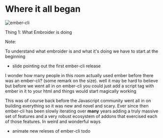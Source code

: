 # Where it all began

![ember-cli](/first-ember-cli.png) <!-- .element style="margin-top: 50px" -->

Thing 1: What Embroider is doing
<!-- .element style="position: absolute; bottom: -100px; left: 0; font-size: 60%; color: grey;" -->

Note:

To understand what embroider is and what it's doing we have to start at the beginning

- slide pointing out the first ember-cli release

I wonder how many people in this room actually used ember before there was an ember-cli? (some remark on the size). well it may be hard to believe but before we went all in on ember-cli you could just add a script tag with ember in it to your html and things would start magically working

This was of course back before the Javascript community went all in on building everything so it was new and novel and scary. Ever since then ember-cli has been slowly iterating over **many** years adding a truly massive set of features and a very robust ecosystem  of addons that exercised each of those features. In weird and wonderful ways

- animate new releses of ember-cli todo